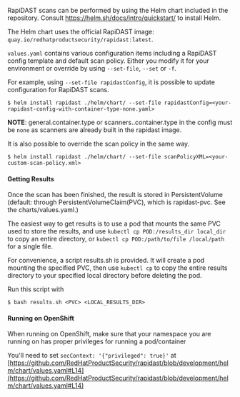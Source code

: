 RapiDAST scans can be performed by using the Helm chart included in the repository. Consult https://helm.sh/docs/intro/quickstart/ to install Helm.

The Helm chart uses the official RapiDAST image: `quay.io/redhatproductsecurity/rapidast:latest`.

`values.yaml` contains various configuration items including a RapiDAST config template and default scan policy. Either you modify it for your environment or override by using `--set-file`, `--set` or `-f`.

For example, using `--set-file rapidastConfig`, it is possible to update configuration for RapiDAST scans.

```
$ helm install rapidast ./helm/chart/ --set-file rapidastConfig=<your-rapidast-config-with-container-type-none.yaml>
```

**NOTE**: general.container.type or scanners.<name>.container.type in the config must be `none` as scanners are already built in the rapidast image.

It is also possible to override the scan policy in the same way.

```
$ helm install rapidast ./helm/chart/ --set-file scanPolicyXML=<your-custom-scan-policy.xml>
```

#### Getting Results

Once the scan has been finished, the result is stored in PersistentVolume (default: through PersistentVolumeClaim(PVC), which is rapidast-pvc. See the charts/values.yaml.)

The easiest way to get results is to use a pod that mounts the same PVC used to store the results, and use `kubectl cp POD:/results_dir local_dir` to copy an entire directory, or `kubectl cp POD:/path/to/file /local/path` for a single file.

For convenience, a script results.sh is provided. It will create a pod mounting the specified PVC, then use `kubectl cp` to copy the entire results directory to your specified local directory before deleting the pod.

Run this script with

```
$ bash results.sh <PVC> <LOCAL_RESULTS_DIR>
```

#### Running on OpenShift

When running on OpenShift, make sure that your namespace you are running on has proper privileges for running a pod/container

You'll need to set `secContext: '{"privileged": true}'` at [https://github.com/RedHatProductSecurity/rapidast/blob/development/helm/chart/values.yaml#L14](https://github.com/RedHatProductSecurity/rapidast/blob/development/helm/chart/values.yaml#L14)


